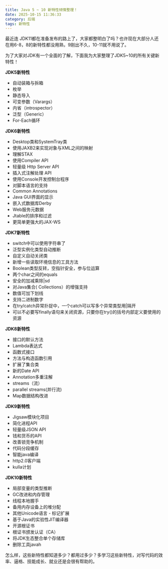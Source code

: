 ```yaml
---
title: Java 5 ~ 10 新特性倾情整理！
date: 2025-10-15 11:36:33
category: 后端
tags: 新特性
---
```


最近连 JDK11都在准备发布的路上了，大家都整明白了吗？也许现在大部分人还在用6-8，8的新特性都没用熟，9刚出不久，10-11就不用说了。

为了大家对JDK有一个全面的了解，下面我为大家整理了JDK5~10的所有关键新特性！

**JDK5新特性**

- 自动装箱与拆箱
- 枚举
- 静态导入
- 可变参数（Varargs）
- 内省（introspector）
- 泛型（Generic）
- For-Each循环

**JDK6新特性**

- Desktop类和SystemTray类
- 使用JAXB2来实现对象与XML之间的映射
- 理解STAX
- 使用Compiler API
- 轻量级 Http Server API
- 插入式注解处理 API
- 使用Console开发控制台程序
- 对脚本语言的支持
- Common Annotations
- Java GUI界面的显示
- 嵌入式数据库Derby
- Web服务元数据
- Jtable的排序和过滤
- 更简单更强大的JAX-WS

**JDK7新特性**

- switch中可以使用字符串了
- 泛型实例化类型自动推断
- 自定义自动关闭类
- 新增一些读取环境信息的工具方法
- Boolean类型反转，空指针安全，参与位运算
- 两个char之间的equals
- 安全的加减乘除|sd
- 对Java集合( Collections）的增强支持
- 数值可加下划线
- 支持二进制数字
- 在try/catch异常扑捉中，一个catch可以写多个异常类型用|隔开
- 可以不必要写finally语句来关闭资源，只要你在try()的括号内部定义要使用的资源

**JDK8新特性**

- 接口的默认方法
- Lambda表达式
- 函数式接口
- 方法与构造函数引用
- 扩展了集合类
- 新的Date API
- Annotation多重注解
- streams（流）
- parallel streams(并行流)
- Map数据结构改进

**JDK9新特性**

- Jigsaw模块化项目
- 简化进程API
- 轻量级JSON API
- 钱和货币的API
- 改善锁竞争机制
- 代码分段缓存
- 智能java编译
- http2.0客户端
- kulla计划

**JDK10新特性**

- 局部变量的类型推断
- GC改进和内存管理
- 线程本地握手
- 备用内存设备上的堆分配
- 其他Unicode语言 - 标记扩展
- 基于Java的实验性JIT编译器
- 开源根证书
- 根证书颁发认证（CA）
- 将JDK生态整合单个存储库
- 删除工具javah

怎么样，这些新特性都知道多少？都用过多少？多学习这些新特性，对写代码的效率、逼格、技能成长、就业还是会很有帮助的。

